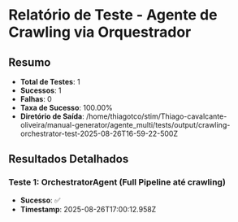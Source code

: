 
# Relatório de Teste - Agente de Crawling via Orquestrador

## Resumo
- **Total de Testes**: 1
- **Sucessos**: 1
- **Falhas**: 0
- **Taxa de Sucesso**: 100.00%
- **Diretório de Saída**: /home/thiagotco/stim/Thiago-cavalcante-oliveira/manual-generator/agente_multi/tests/output/crawling-orchestrator-test-2025-08-26T16-59-22-500Z

## Resultados Detalhados

### Teste 1: OrchestratorAgent (Full Pipeline até crawling)
- **Sucesso**: ✅
- **Timestamp**: 2025-08-26T17:00:12.958Z



